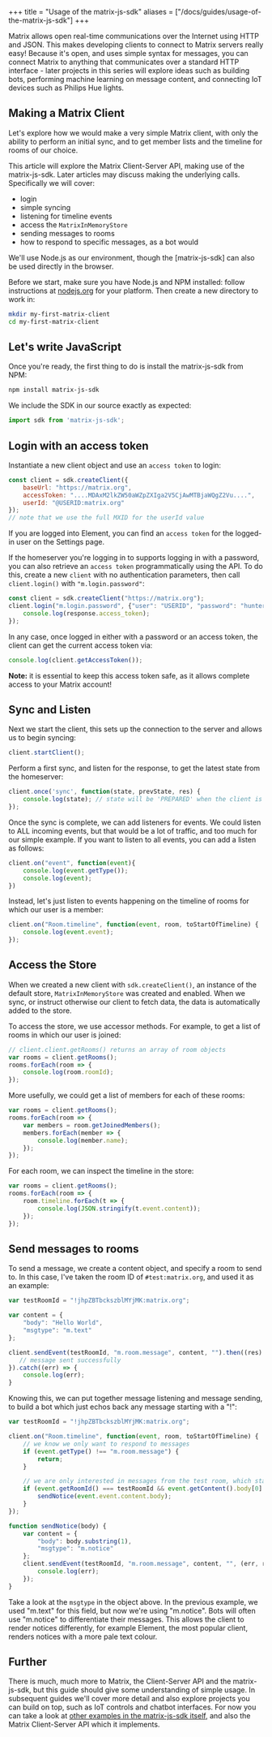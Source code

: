 +++
title = "Usage of the matrix-js-sdk"
aliases = ["/docs/guides/usage-of-the-matrix-js-sdk"]
+++

Matrix allows open real-time communications over the Internet using HTTP and
JSON. This makes developing clients to connect to Matrix servers really easy!
Because it's open, and uses simple syntax for messages, you can connect Matrix
to anything that communicates over a standard HTTP interface - later projects
in this series will explore ideas such as building bots, performing machine
learning on message content, and connecting IoT devices such as Philips Hue
lights.

## Making a Matrix Client

Let's explore how we would make a very simple Matrix client, with only the
ability to perform an initial sync, and to get member lists and the timeline
for rooms of our choice.

This article will explore the Matrix Client-Server API, making use of the
matrix-js-sdk. Later articles may discuss making the underlying calls.
Specifically we will cover:

* login
* simple syncing
* listening for timeline events
* access the `MatrixInMemoryStore`
* sending messages to rooms
* how to respond to specific messages, as a bot would

We'll use Node.js as our environment, though the [matrix-js-sdk] can also be
used directly in the browser.

Before we start, make sure you have Node.js and NPM installed: follow
instructions at [nodejs.org](https://nodejs.org/) for your platform. Then
create a new directory to work in:

```bash
mkdir my-first-matrix-client
cd my-first-matrix-client
```

## Let's write JavaScript

Once you're ready, the first thing to do is install the matrix-js-sdk from
NPM:

```bash
npm install matrix-js-sdk
```

We include the SDK in our source exactly as expected:

```javascript
import sdk from 'matrix-js-sdk';
```

## Login with an access token

Instantiate a new client object and use an `access token` to login:

```javascript
const client = sdk.createClient({
    baseUrl: "https://matrix.org",
    accessToken: "....MDAxM2lkZW50aWZpZXIga2V5CjAwMTBjaWQgZ2Vu....",
    userId: "@USERID:matrix.org"
});
// note that we use the full MXID for the userId value
```

If you are logged into Element, you can find an `access token` for the logged-in
user on the Settings page.

If the homeserver you're logging in to supports logging in with a password, you
can also retrieve an `access token` programmatically using the API. To do this,
create a new `client` with no authentication parameters, then call
`client.login()` with `"m.login.password"`:

```javascript
const client = sdk.createClient("https://matrix.org");
client.login("m.login.password", {"user": "USERID", "password": "hunter2"}).then((response) => {
    console.log(response.access_token);
});
```

In any case, once logged in either with a password or an access token, the
client can get the current access token via:

```javascript
console.log(client.getAccessToken());
```

**Note:** it is essential to keep this access token safe, as it allows complete
  access to your Matrix account!

## Sync and Listen

Next we start the client, this sets up the connection to the server and allows
us to begin syncing:

```javascript
client.startClient();
```

Perform a first sync, and listen for the response, to get the latest state from
the homeserver:

```javascript
client.once('sync', function(state, prevState, res) {
    console.log(state); // state will be 'PREPARED' when the client is ready to use
});
```

Once the sync is complete, we can add listeners for events. We could listen to
ALL incoming events, but that would be a lot of traffic, and too much for our
simple example. If you want to listen to all events, you can add a listen as
follows:

```javascript
client.on("event", function(event){
    console.log(event.getType());
    console.log(event);
})
```

Instead, let's just listen to events happening on the timeline of rooms for
which our user is a member:

```javascript
client.on("Room.timeline", function(event, room, toStartOfTimeline) {
    console.log(event.event);
});
```

## Access the Store

When we created a new client with `sdk.createClient()`, an instance of the
default store, `MatrixInMemoryStore` was created and enabled. When we sync, or
instruct otherwise our client to fetch data, the data is automatically added to
the store.

To access the store, we use accessor methods. For example, to get a list of
rooms in which our user is joined:

```javascript
// client.client.getRooms() returns an array of room objects
var rooms = client.getRooms();
rooms.forEach(room => {
    console.log(room.roomId);
});
```

More usefully, we could get a list of members for each of these rooms:

```javascript
var rooms = client.getRooms();
rooms.forEach(room => {
    var members = room.getJoinedMembers();
    members.forEach(member => {
        console.log(member.name);
    });
});
```

For each room, we can inspect the timeline in the store:

```javascript
var rooms = client.getRooms();
rooms.forEach(room => {
    room.timeline.forEach(t => {
        console.log(JSON.stringify(t.event.content));
    });
});
```

## Send messages to rooms

To send a message, we create a content object, and specify a room to send to. In
this case, I've taken the room ID of `#test:matrix.org`, and used it as an
example:

```javascript
var testRoomId = "!jhpZBTbckszblMYjMK:matrix.org";

var content = {
    "body": "Hello World",
    "msgtype": "m.text"
};

client.sendEvent(testRoomId, "m.room.message", content, "").then((res) => {
   // message sent successfully
}).catch((err) => {
    console.log(err);
}
```

Knowing this, we can put together message listening and message sending, to
build a bot which just echos back any message starting with a "!":

```javascript
var testRoomId = "!jhpZBTbckszblMYjMK:matrix.org";

client.on("Room.timeline", function(event, room, toStartOfTimeline) {
    // we know we only want to respond to messages
    if (event.getType() !== "m.room.message") {
        return;
    }

    // we are only interested in messages from the test room, which starts with "!"
    if (event.getRoomId() === testRoomId && event.getContent().body[0] === '!') {
        sendNotice(event.event.content.body);
    }
});

function sendNotice(body) {
    var content = {
        "body": body.substring(1),
        "msgtype": "m.notice"
    };
    client.sendEvent(testRoomId, "m.room.message", content, "", (err, res) => {
        console.log(err);
    });
}
```

Take a look at the `msgtype` in the object above. In the previous example, we
used "m.text" for this field, but now we're using "m.notice". Bots will often
use "m.notice" to differentiate their messages. This allows the client to
render notices differently, for example Element, the most popular client,
renders notices with a more pale text colour.

## Further

There is much, much more to Matrix, the Client-Server API and the matrix-js-sdk,
but this guide should give some understanding of simple usage. In subsequent
guides we'll cover more detail and also explore projects you can build on top,
such as IoT controls and chatbot interfaces. For now you can take a look at
[other examples in the matrix-js-sdk itself](https://github.com/matrix-org/matrix-js-sdk/tree/master/examples), and also
the Matrix Client-Server API which it implements.
